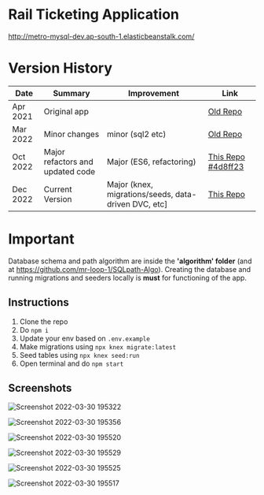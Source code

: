 # Rail Ticketing Application
http://metro-mysql-dev.ap-south-1.elasticbeanstalk.com/
# Version History
| Date | Summary | Improvement | Link
| ---- | ------- | ----- | ------|
| Apr 2021 | Original app |  | [Old Repo](https://github.com/mr-loop-1/ViceCity-MetroProject)
| Mar 2022 | Minor changes | minor (sql2 etc) | [Old Repo](https://github.com/mr-loop-1/RailTicketSQL-Legacy)
| Oct 2022 | Major refactors and updated code | Major (ES6, refactoring) | [This Repo #4d8ff23](https://github.com/mr-loop-1/Metro-Ticket-App-sql/tree/4d8ff2343721db9d51cb35dd404931ceafad4226)
| Dec 2022 | Current Version | Major (knex, migrations/seeds, data-driven DVC, etc]  | [This Repo](#repository-container-header)

# Important
Database schema and path algorithm are inside the **'algorithm' folder** (and at https://github.com/mr-loop-1/SQLpath-Algo). Creating the database and running migrations and seeders locally is **must** for functioning of the app.

## Instructions
1. Clone the repo
2. Do `npm i`
3. Update your env based on `.env.example`
4. Make migrations using `npx knex migrate:latest`
5. Seed tables using `npx knex seed:run`
7. Open terminal and do `npm start`


## Screenshots


![Screenshot 2022-03-30 195322](https://user-images.githubusercontent.com/62374784/160860682-e14bab9e-439e-4685-920d-f88bbd4876c3.png)


![Screenshot 2022-03-30 195356](https://user-images.githubusercontent.com/62374784/160860699-e099380e-29c8-4c8d-b3d1-31b84636bf44.png)


![Screenshot 2022-03-30 195520](https://user-images.githubusercontent.com/62374784/160860714-19776f2e-9a12-4fde-81ef-c18861b9a94c.png)


![Screenshot 2022-03-30 195529](https://user-images.githubusercontent.com/62374784/160860759-11215901-dfb3-434a-8f7b-fafff8c8f3b7.png)


![Screenshot 2022-03-30 195525](https://user-images.githubusercontent.com/62374784/160860776-142cb52e-8252-4fd8-b44d-58d9539955ea.png)


![Screenshot 2022-03-30 195517](https://user-images.githubusercontent.com/62374784/160860790-7c68b5be-a973-47cc-9f05-d2bdf9145ba8.png)
